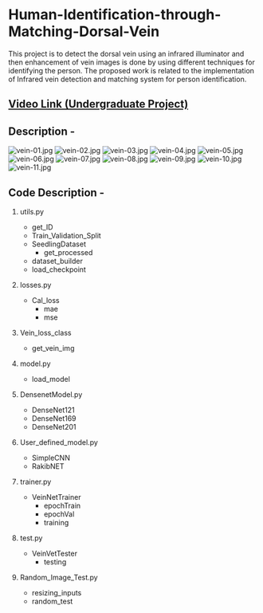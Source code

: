 # Human-Identification-through-Matching-Dorsal-Vein
This project is to detect the dorsal vein using an infrared illuminator and then enhancement of vein images is done by using different techniques for identifying the person. The proposed work is related to the implementation of Infrared vein detection and matching system for person identification.

## [Video Link (Undergraduate Project)](https://youtu.be/0xPcVjBJbuc)

## Description - 

![vein-01.jpg](https://github.com/FarhatBuet14/Human-Identification-through-Matching-Dorsal-Vein/blob/master/Images/vein-01.jpg)
![vein-02.jpg](https://github.com/FarhatBuet14/Human-Identification-through-Matching-Dorsal-Vein/blob/master/Images/vein-02.jpg)
![vein-03.jpg](https://github.com/FarhatBuet14/Human-Identification-through-Matching-Dorsal-Vein/blob/master/Images/vein-03.jpg)
![vein-04.jpg](https://github.com/FarhatBuet14/Human-Identification-through-Matching-Dorsal-Vein/blob/master/Images/vein-04.jpg)
![vein-05.jpg](https://github.com/FarhatBuet14/Human-Identification-through-Matching-Dorsal-Vein/blob/master/Images/vein-05.jpg)
![vein-06.jpg](https://github.com/FarhatBuet14/Human-Identification-through-Matching-Dorsal-Vein/blob/master/Images/vein-06.jpg)
![vein-07.jpg](https://github.com/FarhatBuet14/Human-Identification-through-Matching-Dorsal-Vein/blob/master/Images/vein-07.jpg)
![vein-08.jpg](https://github.com/FarhatBuet14/Human-Identification-through-Matching-Dorsal-Vein/blob/master/Images/vein-08.jpg)
![vein-09.jpg](https://github.com/FarhatBuet14/Human-Identification-through-Matching-Dorsal-Vein/blob/master/Images/vein-09.jpg)
![vein-10.jpg](https://github.com/FarhatBuet14/Human-Identification-through-Matching-Dorsal-Vein/blob/master/Images/vein-10.jpg)
![vein-11.jpg](https://github.com/FarhatBuet14/Human-Identification-through-Matching-Dorsal-Vein/blob/master/Images/vein-11.jpg)


## Code Description - 
 	
1. utils.py
	- get_ID
	- Train_Validation_Split
	- SeedlingDataset
    	- get_processed
	- dataset_builder
	- load_checkpoint

2. losses.py
	- Cal_loss 
		- mae
		- mse

3. Vein_loss_class
	- get_vein_img

4. model.py
	- load_model
	
5. DensenetModel.py
	- DenseNet121
	- DenseNet169
	- DenseNet201

6. User_defined_model.py
	- SimpleCNN
	- RakibNET
 	
5. trainer.py
	- VeinNetTrainer
		- epochTrain
		- epochVal
		- training

6. test.py
	- VeinVetTester
		- testing

7. Random_Image_Test.py
	- resizing_inputs
	- random_test
